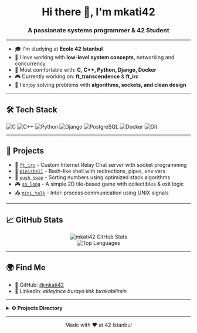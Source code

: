 <h1 align="center">Hi there 👋, I'm mkati42</h1>
<h3 align="center">A passionate systems programmer & 42 Student</h3>

---

- 🎓 I'm studying at **Ecole 42 Istanbul**
- 🧠 I love working with **low-level system concepts**, networking and concurrency
- 🔧 Most comfortable with: **C, C++, Python, Django, Docker**
- 🎮 Currently working on: **ft_transcendence** & **ft_irc**
- 🧩 I enjoy solving problems with **algorithms, sockets, and clean design**

---

## 🛠️ Tech Stack

![C](https://img.shields.io/badge/C-00599C?style=for-the-badge&logo=c&logoColor=white)
![C++](https://img.shields.io/badge/C++-044F88?style=for-the-badge&logo=cplusplus&logoColor=white)
![Python](https://img.shields.io/badge/Python-3C78A9?style=for-the-badge&logo=python&logoColor=white)
![Django](https://img.shields.io/badge/Django-092E20?style=for-the-badge&logo=django&logoColor=white)
![PostgreSQL](https://img.shields.io/badge/PostgreSQL-336791?style=for-the-badge&logo=postgresql&logoColor=white)
![Docker](https://img.shields.io/badge/Docker-0db7ed?style=for-the-badge&logo=docker&logoColor=white)
![Git](https://img.shields.io/badge/Git-F05032?style=for-the-badge&logo=git&logoColor=white)

---

## 🚀 Projects

- 🔌 [`ft_irc`](https://github.com/mkati42/ft_irc) - Custom Internet Relay Chat server with socket programming
- 🐚 [`minishell`](https://github.com/mkati42/minishell) - Bash-like shell with redirections, pipes, env vars
- 🧠 [`push_swap`](https://github.com/mkati42/push_swap) - Sorting numbers using optimized stack algorithms
- 🎮 [`so_long`](https://github.com/mkati42/so_long) - A simple 2D tile-based game with collectibles & exit logic
- 📤 [`mini_talk`](https://github.com/mkati42/mini_talk) - Inter-process communication using UNIX signals

---

## 📈 GitHub Stats

<p align="center">
  <img src="https://github-readme-stats.vercel.app/api?username=mkati42&show_icons=true&theme=tokyonight" alt="mkati42 GitHub Stats" />
  <br />
  <img src="https://github-readme-stats.vercel.app/api/top-langs/?username=mkati42&layout=compact&theme=tokyonight" alt="Top Languages" />
</p>

---

## 🌍 Find Me

- 🐙 GitHub: [@mkati42](https://github.com/mkati42)
- 💼 LinkedIn: *ekleyince buraya link bırakabilirsin*

---

<details>
  <summary><strong>⚙️ Projects Directory</strong></summary>
  <ul>
    <li>📚 libft – Custom standard C library implementation</li>
    <li>🖨️ ft_printf – printf-like formatted output</li>
    <li>📄 get_next_line – Line-by-line file reading</li>
    <li>🍝 philo – Dining philosophers with threads & mutexes</li>
  </ul>
</details>

---

<p align="center">
  Made with ❤️ at 42 Istanbul
</p>
